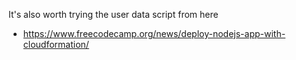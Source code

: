 It's also worth trying the user data script from here
- https://www.freecodecamp.org/news/deploy-nodejs-app-with-cloudformation/
